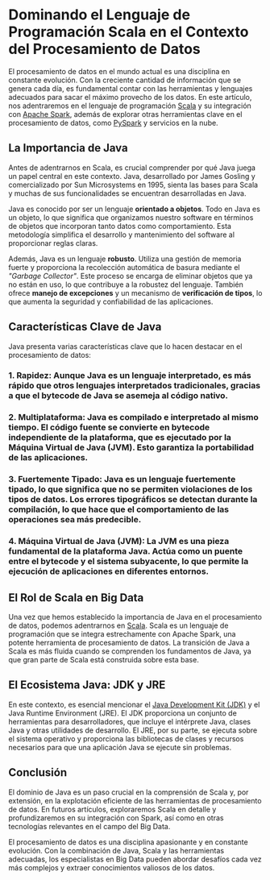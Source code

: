 # Dominando el Lenguaje de Programación Scala en el Contexto del Procesamiento de Datos

El procesamiento de datos en el mundo actual es una disciplina en constante evolución. Con la creciente cantidad de información que se genera cada día, es fundamental contar con las herramientas y lenguajes adecuados para sacar el máximo provecho de los datos. En este artículo, nos adentraremos en el lenguaje de programación [Scala](https://www.scala-lang.org/) y su integración con [Apache Spark](https://spark.apache.org/), además de explorar otras herramientas clave en el procesamiento de datos, como [PySpark](https://spark.apache.org/docs/latest/api/python/index.html) y servicios en la nube.

## La Importancia de Java

Antes de adentrarnos en Scala, es crucial comprender por qué Java juega un papel central en este contexto. Java, desarrollado por James Gosling y comercializado por Sun Microsystems en 1995, sienta las bases para Scala y muchas de sus funcionalidades se encuentran desarrolladas en Java.

Java es conocido por ser un lenguaje **orientado a objetos**. Todo en Java es un objeto, lo que significa que organizamos nuestro software en términos de objetos que incorporan tanto datos como comportamiento. Esta metodología simplifica el desarrollo y mantenimiento del software al proporcionar reglas claras.

Además, Java es un lenguaje **robusto**. Utiliza una gestión de memoria fuerte y proporciona la recolección automática de basura mediante el *"Garbage Collector"*. Este proceso se encarga de eliminar objetos que ya no están en uso, lo que contribuye a la robustez del lenguaje. También ofrece **manejo de excepciones** y un mecanismo de **verificación de tipos**, lo que aumenta la seguridad y confiabilidad de las aplicaciones.

## Características Clave de Java

Java presenta varias características clave que lo hacen destacar en el procesamiento de datos:

### 1. **Rapidez**: Aunque Java es un lenguaje interpretado, es más rápido que otros lenguajes interpretados tradicionales, gracias a que el bytecode de Java se asemeja al código nativo.

### 2. **Multiplataforma**: Java es compilado e interpretado al mismo tiempo. El código fuente se convierte en bytecode independiente de la plataforma, que es ejecutado por la Máquina Virtual de Java (JVM). Esto garantiza la portabilidad de las aplicaciones.

### 3. **Fuertemente Tipado**: Java es un lenguaje fuertemente tipado, lo que significa que no se permiten violaciones de los tipos de datos. Los errores tipográficos se detectan durante la compilación, lo que hace que el comportamiento de las operaciones sea más predecible.

### 4. **Máquina Virtual de Java (JVM)**: La JVM es una pieza fundamental de la plataforma Java. Actúa como un puente entre el bytecode y el sistema subyacente, lo que permite la ejecución de aplicaciones en diferentes entornos.

## El Rol de Scala en Big Data

Una vez que hemos establecido la importancia de Java en el procesamiento de datos, podemos adentrarnos en [Scala](https://www.scala-lang.org/). Scala es un lenguaje de programación que se integra estrechamente con Apache Spark, una potente herramienta de procesamiento de datos. La transición de Java a Scala es más fluida cuando se comprenden los fundamentos de Java, ya que gran parte de Scala está construida sobre esta base.

## El Ecosistema Java: JDK y JRE

En este contexto, es esencial mencionar el [Java Development Kit (JDK)](https://www.oracle.com/java/technologies/downloads/#javasejdk) y el Java Runtime Environment (JRE). El JDK proporciona un conjunto de herramientas para desarrolladores, que incluye el intérprete Java, clases Java y otras utilidades de desarrollo. El JRE, por su parte, se ejecuta sobre el sistema operativo y proporciona las bibliotecas de clases y recursos necesarios para que una aplicación Java se ejecute sin problemas.

## Conclusión

El dominio de Java es un paso crucial en la comprensión de Scala y, por extensión, en la explotación eficiente de las herramientas de procesamiento de datos. En futuros artículos, exploraremos Scala en detalle y profundizaremos en su integración con Spark, así como en otras tecnologías relevantes en el campo del Big Data.

El procesamiento de datos es una disciplina apasionante y en constante evolución. Con la combinación de Java, Scala y las herramientas adecuadas, los especialistas en Big Data pueden abordar desafíos cada vez más complejos y extraer conocimientos valiosos de los datos.